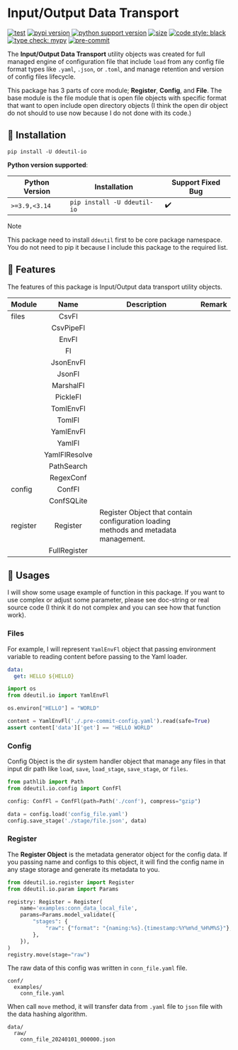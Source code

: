 # Input/Output Data Transport

[![test](https://github.com/korawica/ddeutil-io/actions/workflows/tests.yml/badge.svg?branch=main)](https://github.com/korawica/ddeutil-io/actions/workflows/tests.yml)
[![pypi version](https://img.shields.io/pypi/v/ddeutil-io)](https://pypi.org/project/ddeutil-io/)
[![python support version](https://img.shields.io/pypi/pyversions/ddeutil-io)](https://pypi.org/project/ddeutil-io/)
[![size](https://img.shields.io/github/languages/code-size/korawica/ddeutil-io)](https://github.com/korawica/ddeutil-io)
[![code style: black](https://img.shields.io/badge/code%20style-black-000000.svg)](https://github.com/psf/black)
[![type check: mypy](http://www.mypy-lang.org/static/mypy_badge.svg)](http://mypy-lang.org)
[![pre-commit](https://img.shields.io/badge/pre--commit-enabled-brightgreen?logo=pre-commit&logoColor=white)](https://github.com/pre-commit/pre-commit)

The **Input/Output Data Transport** utility objects was created for full managed
engine of configuration file that include `load` from any config file format types
like `.yaml`, `.json`, or `.toml`, and manage retention and version of config files
lifecycle.

This package has 3 parts of core module; **Register**, **Config**, and **File**.
The base module is the file module that is open file objects with specific format
that want to open include open directory objects (I think the open dir object do
not should to use now because I do not done with its code.)

## :round_pushpin: Installation

```shell
pip install -U ddeutil-io
```

**Python version supported**:

| Python Version | Installation                  | Support Fixed Bug  |
|----------------|-------------------------------|--------------------|
| `>=3.9,<3.14`  | `pip install -U ddeutil-io`   | :heavy_check_mark: |

> [!NOTE]
> This package need to install `ddeutil` first to be core package namespace.
> You do not need to pip it because I include this package to the required list.

## :dart: Features

The features of this package is Input/Output data transport utility objects.

| Module   |     Name      | Description                                                                         | Remark |
|----------|:-------------:|-------------------------------------------------------------------------------------|--------|
| files    |     CsvFl     |                                                                                     |        |
|          |   CsvPipeFl   |                                                                                     |        |
|          |     EnvFl     |                                                                                     |        |
|          |      Fl       |                                                                                     |        |
|          |   JsonEnvFl   |                                                                                     |        |
|          |    JsonFl     |                                                                                     |        |
|          |   MarshalFl   |                                                                                     |        |
|          |   PickleFl    |                                                                                     |        |
|          |   TomlEnvFl   |                                                                                     |        |
|          |    TomlFl     |                                                                                     |        |
|          |   YamlEnvFl   |                                                                                     |        |
|          |    YamlFl     |                                                                                     |        |
|          | YamlFlResolve |                                                                                     |        |
|          |  PathSearch   |                                                                                     |        |
|          |   RegexConf   |                                                                                     |        |
| config   |    ConfFl     |                                                                                     |        |
|          |  ConfSQLite   |                                                                                     |        |
| register |   Register    | Register Object that contain configuration loading methods and metadata management. |        |
|          | FullRegister  |                                                                                     |        |

## :beers: Usages

I will show some usage example of function in this package. If you want to use
complex or adjust some parameter, please see doc-string or real source code
(I think it do not complex and you can see how that function work).

### Files

For example, I will represent `YamlEnvFl` object that passing environment variable
to reading content before passing to the Yaml loader.

```yaml
data:
  get: HELLO ${HELLO}
```

```python
import os
from ddeutil.io import YamlEnvFl

os.environ["HELLO"] = "WORLD"

content = YamlEnvFl('./.pre-commit-config.yaml').read(safe=True)
assert content['data']['get'] == "HELLO WORLD"
```

### Config

Config Object is the dir system handler object that manage any files in that
input dir path like `load`, `save`, `load_stage`, `save_stage`, or `files`.

```python
from pathlib import Path
from ddeutil.io.config import ConfFl

config: ConfFl = ConfFl(path=Path('./conf'), compress="gzip")

data = config.load('config_file.yaml')
config.save_stage('./stage/file.json', data)
```

### Register

The **Register Object** is the metadata generator object for the config data.
If you passing name and configs to this object, it will find the config name
in any stage storage and generate its metadata to you.

```python
from ddeutil.io.register import Register
from ddeutil.io.param import Params

registry: Register = Register(
    name='examples:conn_data_local_file',
    params=Params.model_validate({
        "stages": {
            "raw": {"format": "{naming:%s}.{timestamp:%Y%m%d_%H%M%S}"},
        },
    }),
)
registry.move(stage="raw")
```

The raw data of this config was written in `conn_file.yaml` file.

```text
conf/
  examples/
    conn_file.yaml
```

When call `move` method, it will transfer data from `.yaml` file to `json` file
with the data hashing algorithm.

```text
data/
  raw/
    conn_file_20240101_000000.json
```
